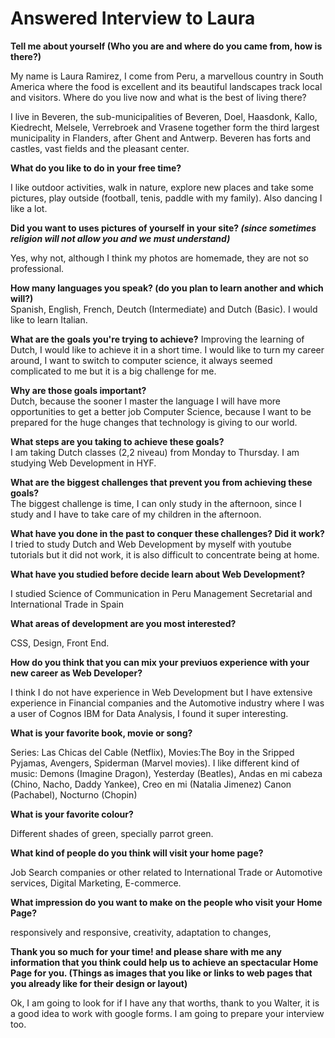 # Answered Interview to Laura

**Tell me about yourself (Who you are and where do you came from, how is there?)**

My name is Laura Ramirez, I come from Peru, a marvellous country in South America where the food is excellent and its beautiful landscapes track local and visitors.
Where do you live now and what is the best of living there?

I live in Beveren, the sub-municipalities of Beveren, Doel, Haasdonk, Kallo, Kiedrecht, Melsele, Verrebroek and Vrasene together form the third largest municipality in Flanders, after Ghent and Antwerp.
Beveren has forts and castles, vast fields and the pleasant center.

**What do you like to do in your free time?**

I like outdoor activities, walk in nature, explore new places and take some pictures, play outside (football, tenis, paddle with my family).
Also dancing I like a lot.

__Did you want to uses pictures of yourself in your site? *(since sometimes religion will not allow you and we must understand)*__

Yes, why not, although I think my photos are homemade, they are not so professional.

__How many languages you speak? (do you plan to learn another and which will?)__   
Spanish, English, French, Deutch (Intermediate) and Dutch (Basic).
I would like to learn Italian.

**What are the goals you're trying to achieve?**
Improving the learning of Dutch, I would like to achieve it in a short time.
I would like to turn my career around, I want to switch to computer science, it always seemed complicated to me but it is a big challenge for me.

**Why are those goals important?**  
Dutch, because the sooner I master the language I will have more opportunities to get a better job
Computer Science, because I want to be prepared for the huge changes that technology is giving to our world.

**What steps are you taking to achieve these goals?**  
I am taking Dutch classes (2,2 niveau) from Monday to Thursday.
I am studying Web Development in HYF.

**What are the biggest challenges that prevent you from achieving these goals?**  
The biggest challenge is time, I can only study in the afternoon, since I study and I have to take care of my children in the afternoon.

**What have you done in the past to conquer these challenges? Did it work?**  
I tried to study Dutch and Web Development by myself with youtube tutorials but it did not work, it is also difficult to concentrate being at home.

**What have you studied before decide learn about Web Development?**

I studied Science of Communication in Peru
Management Secretarial and International Trade in Spain

**What areas of development are you most interested?**

CSS, Design, Front End.

**How do you think that you can mix your previuos experience with your new career as Web Developer?**

I think I do not have experience in Web Development but I have extensive experience in Financial companies and the Automotive industry where I was a user of Cognos IBM for Data Analysis, I found it super interesting.

**What is your favorite book, movie or song?**  

Series: Las Chicas del Cable (Netflix), Movies:The Boy in the Sripped Pyjamas, Avengers, Spiderman (Marvel movies).
I like different kind of music:
Demons (Imagine Dragon),
Yesterday (Beatles),
Andas en mi cabeza (Chino, Nacho, Daddy Yankee),
Creo en mi (Natalia Jimenez)
Canon (Pachabel),
Nocturno (Chopin)

**What is your favorite colour?**

Different shades of green, specially parrot green.

**What kind of people do you think will visit your home page?**

Job Search companies or other related to International Trade or Automotive services, Digital Marketing, E-commerce.

**What impression do you want to make on the people who visit your Home Page?**

responsively and responsive, creativity, adaptation to changes,

**Thank you so much for your time! and please share with me any information that you think could help us to achieve an spectacular Home Page for you. (Things as images that you like or links to web pages that you already like for their design or layout)**

Ok, I am going to look for if I have any that worths, thank to you Walter, it is a good idea to work with google forms. I am going to prepare your interview too.
